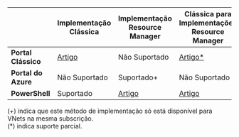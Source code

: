 |  | **Implementação Clássica** | **Implementação Resource Manager** | **Clássica para Implementações Resource Manager** |
|----------------------------------------|-------------|----------------------|---------------------------------|
| **Portal Clássico** | [Artigo](../articles/vpn-gateway/virtual-networks-configure-vnet-to-vnet-connection.md)  |  Não Suportado |  [Artigo*](../articles/vpn-gateway/vpn-gateway-connect-different-deployment-models-portal.md) |
| **Portal do Azure** |  Não Suportado | Suportado+ |  Não Suportado |
| **PowerShell** | Suportado | [Artigo](../articles/vpn-gateway/vpn-gateway-vnet-vnet-rm-ps.md) | [Artigo](../articles/vpn-gateway/vpn-gateway-connect-different-deployment-models-powershell.md)

(+) indica que este método de implementação só está disponível para VNets na mesma subscrição.<br>
(*) indica suporte parcial.





<!--HONumber=sep16_HO1-->


